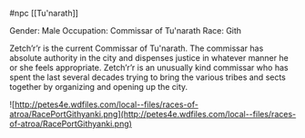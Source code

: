 #npc [[Tu'narath]]

Gender: Male
Occupation: Commissar of Tu'narath
Race: Gith

Zetch’r’r is the current Commissar of Tu'narath.  The commissar has absolute authority in the city and dispenses justice in whatever manner he or she feels appropriate. Zetch’r’r is an unusually kind commissar who has spent the last several decades trying to bring the various tribes and sects together by organizing and opening up the city.

![http://petes4e.wdfiles.com/local--files/races-of-atroa/RacePortGithyanki.png](http://petes4e.wdfiles.com/local--files/races-of-atroa/RacePortGithyanki.png)